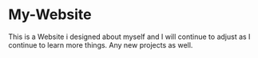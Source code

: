 # My-Website
This is a Website i designed about myself and I will continue to adjust as I continue to learn more things. Any new projects as well.
